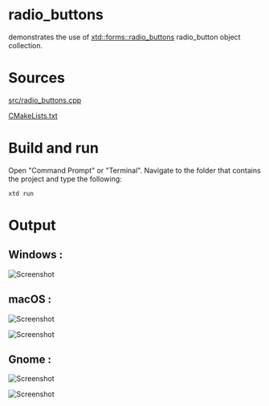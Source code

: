 # radio_buttons

demonstrates the use of [xtd::forms::radio_buttons](../../../src/xtd_forms/include/xtd/forms/radio_buttons.hpp) radio_button object collection.

# Sources

[src/radio_buttons.cpp](src/radio_buttons.cpp)

[CMakeLists.txt](CMakeLists.txt)

# Build and run

Open "Command Prompt" or "Terminal". Navigate to the folder that contains the project and type the following:

```shell
xtd run
```

# Output

## Windows :

![Screenshot](../../../docs/pictures/examples/radio_buttons_w.png)

## macOS :

![Screenshot](../../../docs/pictures/examples/radio_buttons_m.png)

![Screenshot](../../../docs/pictures/examples/radio_buttons_md.png)

## Gnome :

![Screenshot](../../../docs/pictures/examples/radio_buttons_g.png)

![Screenshot](../../../docs/pictures/examples/radio_buttons_gd.png)

